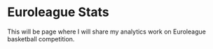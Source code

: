 # Euroleague Stats
This will be page where I will share my analytics work on Euroleague basketball competition.
